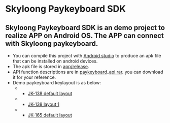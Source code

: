# Skyloong Paykeyboard SDK
## Skyloong Paykeyboard SDK is an demo project to realize APP on Android OS. The APP can connect with Skyloong paykeyboard.
* You can compile this project with [Android studio](https://developer.android.google.cn/studio) to produce an apk file that can be installed on android devices.
* The apk file is stored in [app/release](../master/app/release).
* API function descriptions are in [paykeyboard_api.rar](../master/paykeyboard_API.rar). you can download it for your reference.
* Demo paykeyboard keylayout is as below:
  * * [JK-138 default layout](../digest/默认layout.png)
  * * [JK-138 layout 1](../digest/布局1.png)
  * * [JK-165 default layout](../digest/布局3（JK165）.png)
